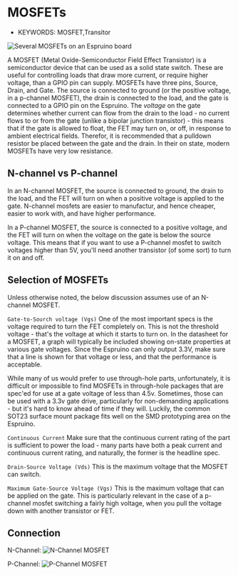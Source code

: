 <!--- Copyright (c) 2013 Gordon Williams, Pur3 Ltd. See the file LICENSE for copying permission. -->
MOSFETs
=====================

* KEYWORDS: MOSFET,Transitor

![Several MOSFETs on an Espruino board](onboard.jpg)

A MOSFET (Metal Oxide-Semiconductor Field Effect Transistor) is a semiconductor device that can be used as a solid state switch. These are useful for controlling loads that draw more current, or require higher voltage, than a GPIO pin can supply. MOSFETs have three pins, Source, Drain, and Gate. The source is connected to ground (or the positive voltage, in a p-channel MOSFET), the drain is connected to the load, and the gate is connected to a GPIO pin on the Espruino. The *voltage* on the gate determines whether current can flow from the drain to the load - no current flows to or from the gate (unlike a bipolar junction transistor) - this means that if the gate is allowed to float, the FET may turn on, or off, in response to ambient electrical fields. Therefor, it is recommended that a pulldown resistor be placed between the gate and the drain. In their on state, modern MOSFETs have very low resistance. 

N-channel vs P-channel
----------------------

In an N-channel MOSFET, the source is connected to ground, the drain to the load, and the FET will turn on when a positive voltage is applied to the gate. N-channel mosfets are easier to manufactur, and hence cheaper, easier to work with, and have higher performance. 

In a P-channel MOSFET, the source is connected to a positive voltage, and the FET will turn on when the voltage on the gate is below the source voltage. This means that if you want to use a P-channel mosfet to switch voltages higher than 5V, you'll need another transistor (of some sort) to turn it on and off.


Selection of MOSFETs
--------------------

Unless otherwise noted, the below discussion assumes use of an N-channel MOSFET. 

`Gate-to-Sourch voltage (Vgs)` One of the most important specs is the voltage required to turn the FET completely on. This is not the threshold voltage - that's the voltage at which it starts to turn on. In the datasheet for a MOSFET, a graph will typically be included showing on-state properties at various gate voltages. Since the Espruino can only output 3.3V, make sure that a line is shown for that voltage or less, and that the performance is acceptable. 

While many of us would prefer to use through-hole parts, unfortunately, it is difficult or impossible to find MOSFETs in through-hole packages that are spec'ed for use at a gate voltage of less than 4.5v. Sometimes, those can be used with a 3.3v gate drive, particularly for non-demanding applications - but it's hard to know ahead of time if they will. Luckily, the common SOT23 surface mount package fits well on the SMD prototyping area on the Espruino.

`Continuous Current` Make sure that the continuous current rating of the part is sufficient to power the load - many parts have both a peak current and continuous current rating, and naturally, the former is the headline spec. 

`Drain-Source Voltage (Vds)` This is the maximum voltage that the MOSFET can switch. 

`Maximum Gate-Source Voltage (Vgs)` This is the maximum voltage that can be applied on the gate. This is particularly relevant in the case of a p-channel mosfet switching a fairly high voltage, when you pull the voltage down with another transistor or FET.


Connection
------------------

N-Channel:
![N-Channel MOSFET](nchmosfet.jpg)


P-Channel: 
![P-Channel MOSFET](pchmosfet.jpg)

